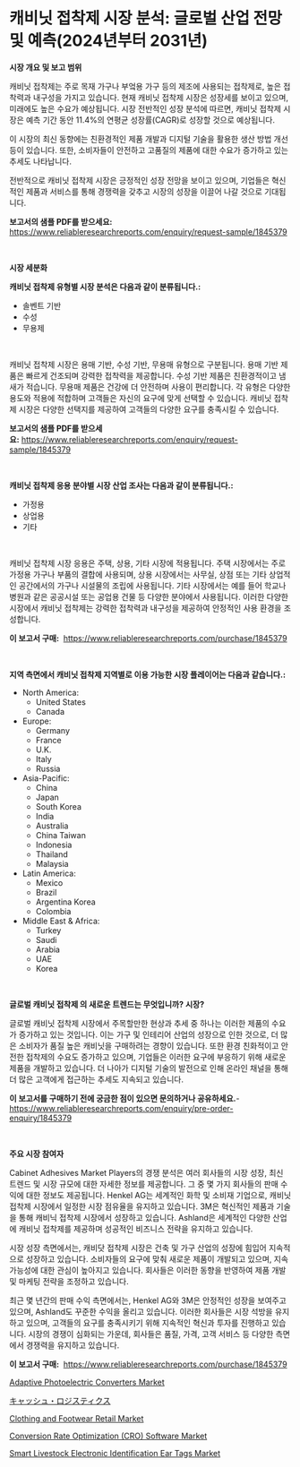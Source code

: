 <p><h1>캐비닛 접착제 시장 분석: 글로벌 산업 전망 및 예측(2024년부터 2031년)</h1></p><p><strong>시장 개요 및 보고 범위</strong></p>
<p><p>캐비닛 접착제는 주로 목재 가구나 부엌용 가구 등의 제조에 사용되는 접착제로, 높은 접착력과 내구성을 가지고 있습니다. 현재 캐비닛 접착제 시장은 성장세를 보이고 있으며, 미래에도 높은 수요가 예상됩니다. 시장 전반적인 성장 분석에 따르면, 캐비닛 접착제 시장은 예측 기간 동안 11.4%의 연평균 성장률(CAGR)로 성장할 것으로 예상됩니다. </p><p>이 시장의 최신 동향에는 친환경적인 제품 개발과 디지털 기술을 활용한 생산 방법 개선 등이 있습니다. 또한, 소비자들이 안전하고 고품질의 제품에 대한 수요가 증가하고 있는 추세도 나타납니다. </p><p>전반적으로 캐비닛 접착제 시장은 긍정적인 성장 전망을 보이고 있으며, 기업들은 혁신적인 제품과 서비스를 통해 경쟁력을 갖추고 시장의 성장을 이끌어 나갈 것으로 기대됩니다.</p></p>
<p><strong>보고서의 샘플 PDF를 받으세요:</strong> <a href="https://www.reliableresearchreports.com/enquiry/request-sample/1845379">https://www.reliableresearchreports.com/enquiry/request-sample/1845379</a></p>
<p>&nbsp;</p>
<p><strong>시장 세분화</strong></p>
<p><strong>캐비닛 접착제 유형별 시장 분석은 다음과 같이 분류됩니다.:</strong></p>
<p><ul><li>솔벤트 기반</li><li>수성</li><li>무용제</li></ul></p>
<p>&nbsp;</p>
<p><p>캐비닛 접착제 시장은 용매 기반, 수성 기반, 무용매 유형으로 구분됩니다. 용매 기반 제품은 빠르게 건조되며 강력한 접착력을 제공합니다. 수성 기반 제품은 친환경적이고 냄새가 적습니다. 무용매 제품은 건강에 더 안전하며 사용이 편리합니다. 각 유형은 다양한 용도와 적용에 적합하며 고객들은 자신의 요구에 맞게 선택할 수 있습니다. 캐비닛 접착제 시장은 다양한 선택지를 제공하여 고객들의 다양한 요구를 충족시킬 수 있습니다.</p></p>
<p><strong>보고서의 샘플 PDF를 받으세요:</strong>&nbsp;<a href="https://www.reliableresearchreports.com/enquiry/request-sample/1845379">https://www.reliableresearchreports.com/enquiry/request-sample/1845379</a></p>
<p>&nbsp;</p>
<p><strong> 캐비닛 접착제 응용 분야별 시장 산업 조사는 다음과 같이 분류됩니다.:</strong></p>
<p><ul><li>가정용</li><li>상업용</li><li>기타</li></ul></p>
<p>&nbsp;</p>
<p><p>캐비닛 접착제 시장 응용은 주택, 상용, 기타 시장에 적용됩니다. 주택 시장에서는 주로 가정용 가구나 부품의 결합에 사용되며, 상용 시장에서는 사무실, 상점 또는 기타 상업적인 공간에서의 가구나 시설물의 조립에 사용됩니다. 기타 시장에서는 예를 들어 학교나 병원과 같은 공공시설 또는 공업용 건물 등 다양한 분야에서 사용됩니다. 이러한 다양한 시장에서 캐비닛 접착제는 강력한 접착력과 내구성을 제공하여 안정적인 사용 환경을 조성합니다.</p></p>
<p><strong>이 보고서 구매:</strong>&nbsp; <a href="https://www.reliableresearchreports.com/purchase/1845379">https://www.reliableresearchreports.com/purchase/1845379</a></p>
<p>&nbsp;</p>
<p><strong>지역 측면에서 캐비닛 접착제 지역별로 이용 가능한 시장 플레이어는 다음과 같습니다.:</strong></p>
<p><ul>
    <li>
        North America:
        <ul>
            <li>United States</li>
            <li>Canada</li>
        </ul>
    </li>
    <li>
        Europe:
        <ul>
            <li>Germany</li>
            <li>France</li>
            <li>U.K.</li>
            <li>Italy</li>
            <li>Russia</li>
        </ul>
    </li>
    <li>
        Asia-Pacific:
        <ul>
            <li>China</li>
            <li>Japan</li>
            <li>South Korea</li>
            <li>India</li>
            <li>Australia</li>
            <li>China Taiwan</li>
            <li>Indonesia</li>
            <li>Thailand</li>
            <li>Malaysia</li>
        </ul>
    </li>
    <li>
        Latin America:
        <ul>
            <li>Mexico</li>
            <li>Brazil</li>
            <li>Argentina Korea</li>
            <li>Colombia</li>
        </ul>
    </li>
    <li>
        Middle East & Africa:
        <ul>
            <li>Turkey</li>
            <li>Saudi</li>
            <li>Arabia</li>
            <li>UAE</li>
            <li>Korea</li>
        </ul>
    </li>
    </ul></p>
<p>&nbsp;</p>
<p><strong>글로벌 캐비닛 접착제 의 새로운 트렌드는 무엇입니까? 시장?</strong></p>
<p><p>글로벌 캐비닛 접착제 시장에서 주목할만한 현상과 추세 중 하나는 이러한 제품의 수요가 증가하고 있는 것입니다. 이는 가구 및 인테리어 산업의 성장으로 인한 것으로, 더 많은 소비자가 품질 높은 캐비닛을 구매하려는 경향이 있습니다. 또한 환경 친화적이고 안전한 접착제의 수요도 증가하고 있으며, 기업들은 이러한 요구에 부응하기 위해 새로운 제품을 개발하고 있습니다. 더 나아가 디지털 기술의 발전으로 인해 온라인 채널을 통해 더 많은 고객에게 접근하는 추세도 지속되고 있습니다.</p></p>
<p><strong>이 보고서를 구매하기 전에 궁금한 점이 있으면 문의하거나 공유하세요.</strong>- <a href="https://www.reliableresearchreports.com/enquiry/pre-order-enquiry/1845379">https://www.reliableresearchreports.com/enquiry/pre-order-enquiry/1845379</a></p>
<p>&nbsp;</p>
<p><strong>주요 시장 참여자</strong></p>
<p><p>Cabinet Adhesives Market Players의 경쟁 분석은 여러 회사들의 시장 성장, 최신 트렌드 및 시장 규모에 대한 자세한 정보를 제공합니다. 그 중 몇 가지 회사들의 판매 수익에 대한 정보도 제공됩니다. Henkel AG는 세계적인 화학 및 소비재 기업으로, 캐비닛 접착제 시장에서 일정한 시장 점유율을 유지하고 있습니다. 3M은 혁신적인 제품과 기술을 통해 캐비닉 접착제 시장에서 성장하고 있습니다. Ashland은 세계적인 다양한 산업에 캐비닛 접착제를 제공하며 성공적인 비즈니스 전략을 유지하고 있습니다. </p><p>시장 성장 측면에서는, 캐비닷 접착제 시장은 건축 및 가구 산업의 성장에 힘입어 지속적으로 성장하고 있습니다. 소비자들의 요구에 맞춰 새로운 제품이 개발되고 있으며, 지속 가능성에 대한 관심이 높아지고 있습니다. 회사들은 이러한 동향을 반영하여 제품 개발 및 마케팅 전략을 조정하고 있습니다.</p><p>최근 몇 년간의 판매 수익 측면에서는, Henkel AG와 3M은 안정적인 성장을 보여주고 있으며, Ashland도 꾸준한 수익을 올리고 있습니다. 이러한 회사들은 시장 석방을 유지하고 있으며, 고객들의 요구를 충족시키기 위해 지속적인 혁신과 투자를 진행하고 있습니다. 시장의 경쟁이 심화되는 가운데, 회사들은 품질, 가격, 고객 서비스 등 다양한 측면에서 경쟁력을 유지하고 있습니다.</p></p>
<p><strong>이 보고서 구매:</strong>&nbsp;&nbsp;<a href="https://www.reliableresearchreports.com/purchase/1845379">https://www.reliableresearchreports.com/purchase/1845379</a></p>
<p><p><a href="https://view.publitas.com/reportprime-1/adaptive-photoelectric-converters-market-research-report-the-key-to-successful-business-strategy-forecasted-for-period-from-2024-2031/">Adaptive Photoelectric Converters Market</a></p><p><a href="https://medium.com/@dangezieme/%E7%8F%BE%E9%87%91%E7%89%A9%E6%B5%81%E5%B8%82%E5%A0%B4%E3%81%AE%E8%A6%8F%E6%A8%A1%E3%81%AF-%E3%82%B0%E3%83%AD%E3%83%BC%E3%83%90%E3%83%AB%E6%A5%AD%E7%95%8C%E3%81%A7%E6%9C%80%E9%81%A9%E3%81%AA%E3%83%9E%E3%83%BC%E3%82%B1%E3%83%86%E3%82%A3%E3%83%B3%E3%82%B0%E3%83%81%E3%83%A3%E3%83%B3%E3%83%8D%E3%83%AB%E3%82%92%E6%98%8E%E3%82%89%E3%81%8B%E3%81%AB%E3%81%97%E3%81%BE%E3%81%99-c8b6fb1d4d90">キャッシュ・ロジスティクス</a></p><p><a href="https://github.com/Hazelklievgspy6vdcsmu106w/Market-Research-Report-List-1/blob/main/clothing-and-footwear-retail-market.md">Clothing and Footwear Retail Market</a></p><p><a href="https://sore-arch-6db.notion.site/Conversion-Rate-Optimization-CRO-Software-Market-Offers-Provide-Insightful-Data-for-the-Time-Perio-bdce48809fc540b688d4ab8437db4e2f">Conversion Rate Optimization (CRO) Software Market</a></p><p><a href="https://view.publitas.com/reportprime-1/smart-livestock-electronic-identification-ear-tags-market-offer-valuable-insights-into-market-size-market-share-market-trends-and-projections-spanning-from-2024-to-2031/">Smart Livestock Electronic Identification Ear Tags Market</a></p></p>
